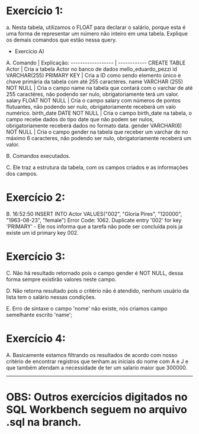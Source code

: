 # Exercício 1:

a. Nesta tabela, utilizamos o FLOAT para declarar o salário, porque esta é uma forma de representar um número não inteiro em uma tabela. Explique os demais comandos que estão nessa query.

* Exercício A)

A.
Comando                      | Explicação:
------------------           | ------------
CREATE TABLE Actor           | Cria a tabela Actor no banco de dados mello_eduardo_pezzi
id VARCHAR(255) PRIMARY KEY  | Cria a ID como sendo elemento único e chave primária da tabela com até 255 caractéres.
name VARCHAR (255) NOT NULL           | Cria o campo name na tabela que contará com o varchar de até 255 caractéres, não podendo ser nulo, obrigatoriamente terá um valor.
salary FLOAT NOT NULL           | Cria o campo salary com números de pontos flutuantes, não podendo ser nulo, obrigatoriamente receberá um valo numérico.
birth_date DATE NOT NULL  | Cria o campo birth_date na tabela, o campo recebe dados do tipo date que não podem ser nulos, obrigatoriamente receberá dados no formato data.
gender VARCHAR(6) NOT NULL | Cria o campo gender na tabela que receber um varchar de no máximo 6 caracteres, não podendo ser nulo, obrigatoriamente receberá um valor.


B. Comandos executados.

C. Ele traz a estrutura da tabela, com os campos criados e as informações dos campos.

# Exercício 2:

B. 16:52:50	INSERT INTO Actor VALUES("002", "Gloria Pires", "120000", "1963-08-23", "female")	Error Code: 1062. Duplicate entry '002' for key 'PRIMARY' - Ele nos informa que a tarefa não pode ser concluída pois ja existe um id primary key 002.

# Exercício 3:

C. Não há resultado retornado pois o campo gender é NOT NULL, dessa forma sempre existirão valores neste campo.

D. Não retorna resultado pois o critério não é atendido, nenhum usuário da lista tem o salário nessas condições.

E. Erro de sintaxe o campo 'nome' não existe, nós criamos campo semelhante escrito 'name';

# Exercício 4:

A. Basicamente estamos filtrando os resultados de acordo com nosso critério de encontrar registros que tenham as iniciais do nome com A e J e que também atendam a necessidade de ter um salario maior que 300000.

--------
# OBS: Outros exercícios digitados no SQL Workbench seguem no arquivo .sql na branch.
